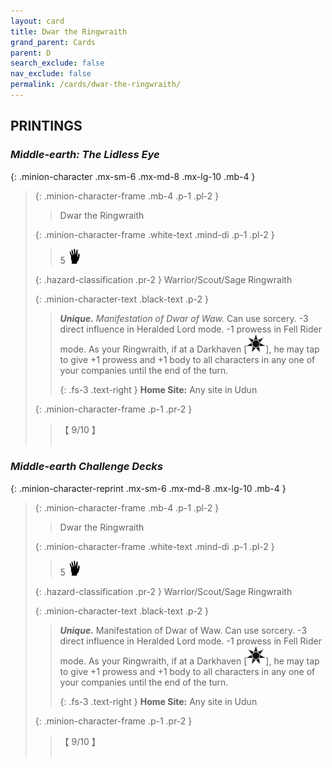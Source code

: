 ```yaml
---
layout: card
title: Dwar the Ringwraith
grand_parent: Cards
parent: D
search_exclude: false
nav_exclude: false
permalink: /cards/dwar-the-ringwraith/
---
```


## PRINTINGS


### _Middle-earth: The Lidless Eye_

{: .minion-character .mx-sm-6 .mx-md-8 .mx-lg-10 .mb-4 }
> {: .minion-character-frame .mb-4 .p-1 .pl-2 }
> > <div class="hazard-mp"></div>
> > <div class="card-name">Dwar the Ringwraith</div>
>
> {: .minion-character-frame .white-text .mind-di .p-1 .pl-2 }
> > 5 ![](/assets/images/di.svg)
>
> {: .hazard-classification .pr-2 }
> Warrior/Scout/Sage Ringwraith
>
> {: .minion-character-text .black-text .p-2 }
> > _**Unique.**_ _Manifestation of Dwar of Waw._ Can use sorcery. -3 direct influence in Heralded Lord mode. -1 prowess in Fell Rider mode. As your Ringwraith, if at a Darkhaven <nobr>[<img src="/assets/images/dark-haven.svg">]</nobr>, he may tap to give +1 prowess and +1 body to all characters in any one of your companies until the end of the turn.   
> > 
> > {: .fs-3 .text-right } 
> > **Home Site:** Any site in Udun 
>
> {: .minion-character-frame .p-1 .pr-2 }
> > <div class="card-shield">【 9/10 】</div>
> > <div class="card-corruption-white">&nbsp;</div>

### _Middle-earth Challenge Decks_

{: .minion-character-reprint .mx-sm-6 .mx-md-8 .mx-lg-10 .mb-4 }
> {: .minion-character-frame .mb-4 .p-1 .pl-2 }
> > <div class="hazard-mp"></div>
> > <div class="card-name">Dwar the Ringwraith</div>
>
> {: .minion-character-frame .white-text .mind-di .p-1 .pl-2 }
> > 5 ![](/assets/images/di.svg)
>
> {: .hazard-classification .pr-2 }
> Warrior/Scout/Sage Ringwraith
>
> {: .minion-character-text .black-text .p-2 }
> > _**Unique.**_ Manifestation of Dwar of Waw. Can use sorcery. -3 direct influence in Heralded Lord mode. -1 prowess in Fell Rider mode. As your Ringwraith, if at a Darkhaven <nobr>[<img src="/assets/images/dark-haven.svg">]</nobr>, he may tap to give +1 prowess and +1 body to all characters in any one of your companies until the end of the turn.   
> > 
> > {: .fs-3 .text-right } 
> > **Home Site:** Any site in Udun 
>
> {: .minion-character-frame .p-1 .pr-2 }
> > <div class="card-shield">【 9/10 】</div>
> > <div class="card-corruption-white">&nbsp;</div>
